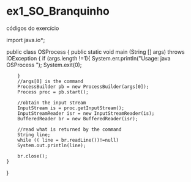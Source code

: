 # ex1_SO_Branquinho
códigos do exercício

import java.io*;

public class OSProcess
{
    public static void main (String [] args) throws IOException {
        if (args.length !=1){
            System.err.println("Usage: java OSProcess <command>");
            System.exit(0);
            
        }
        //args[0] is the command
        ProcessBuilder pb = new ProcessBuilder(args[0]);
        Process proc = pb.start();

        //obtain the input stream
        InputStream is = proc.getInputStream();
        InputStreamReader isr = new InputStreamReader(is);
        BufferedReader br = new BufferedReader(isr);

        //read what is returned by the command
        String line;
        while (( line = br.readLine())!=null)
        System.out.println(line);

        br.close();
    }
}
